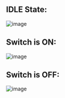 ## IDLE State:

![image](https://user-images.githubusercontent.com/81633037/144367173-711b625a-f26c-4239-b562-75d71a7c3136.png)

## Switch is ON:

![image](https://user-images.githubusercontent.com/81633037/144376375-8565282e-4baf-4b7a-acf8-0e07aab043c4.png)

## Switch is OFF:

![image](https://user-images.githubusercontent.com/81633037/144376331-56432099-c0b2-4402-97b1-a3a6d4c28bb3.png)
